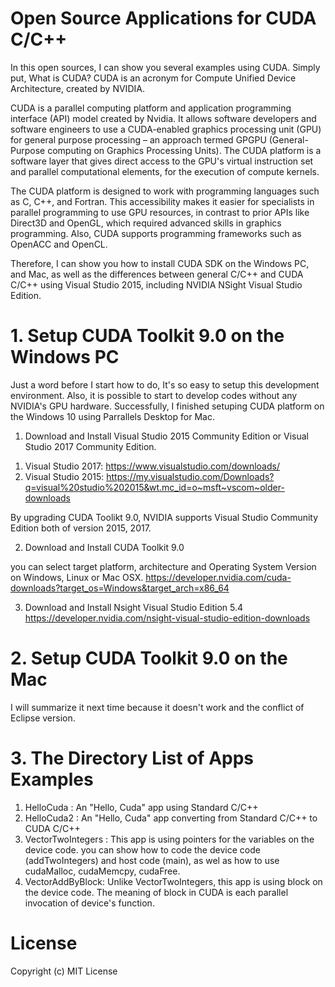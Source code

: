 # Open Source Applications for CUDA C/C++ 
In this open sources, I can show you several examples using CUDA. Simply put, What is CUDA? CUDA is an acronym for Compute Unified Device Architecture, created by NVIDIA.

CUDA is a parallel computing platform and application programming interface (API) model created by Nvidia. It allows software developers and software engineers to use a CUDA-enabled graphics processing unit (GPU) for general purpose processing – an approach termed GPGPU (General-Purpose computing on Graphics Processing Units). The CUDA platform is a software layer that gives direct access to the GPU's virtual instruction set and parallel computational elements, for the execution of compute kernels.

The CUDA platform is designed to work with programming languages such as C, C++, and Fortran. This accessibility makes it easier for specialists in parallel programming to use GPU resources, in contrast to prior APIs like Direct3D and OpenGL, which required advanced skills in graphics programming. Also, CUDA supports programming frameworks such as OpenACC and OpenCL.

Therefore, I can show you how to install CUDA SDK on the Windows PC, and Mac, as well as the differences between general C/C++ and CUDA C/C++ using Visual Studio 2015, including NVIDIA NSight Visual Studio Edition.

# 1. Setup CUDA Toolkit 9.0 on the Windows PC 

Just a word before I start how to do, It's so easy to setup this development environment. Also, it is possible to start to develop codes without any NVIDIA's GPU hardware. Successfully, I finished setuping CUDA platform on the Windows 10 using Parrallels Desktop for Mac.

1. Download and Install Visual Studio 2015 Community Edition or Visual Studio 2017 Community Edition.

1) Visual Studio 2017: https://www.visualstudio.com/downloads/
2) Visual Studio 2015: https://my.visualstudio.com/Downloads?q=visual%20studio%202015&wt.mc_id=o~msft~vscom~older-downloads

By upgrading CUDA Toolikt 9.0, NVIDIA supports Visual Studio Community Edition both of version 2015, 2017. 

2. Download and Install CUDA Toolkit 9.0

you can select target platform, architecture and Operating System Version on Windows, Linux or Mac OSX. 
https://developer.nvidia.com/cuda-downloads?target_os=Windows&target_arch=x86_64

3. Download and Install Nsight Visual Studio Edition 5.4
https://developer.nvidia.com/nsight-visual-studio-edition-downloads

# 2. Setup CUDA Toolkit 9.0 on the Mac

I will summarize it next time because it doesn't work and the conflict of Eclipse version. 

# 3. The Directory List of Apps Examples 

1) HelloCuda : An "Hello, Cuda" app using Standard C/C++
2) HelloCuda2 : An "Hello, Cuda" app converting from Standard C/C++ to CUDA C/C++ 
3) VectorTwoIntegers : This app is using pointers for the variables on the device code. you can show how to code the device code (addTwoIntegers) and host code (main), as wel as how to use cudaMalloc, cudaMemcpy, cudaFree. 
4) VectorAddByBlock: Unlike VectorTwoIntegers, this app is using block on the device code. The meaning of block in CUDA is each parallel invocation of device's function. 

# License 
Copyright (c) MIT License




